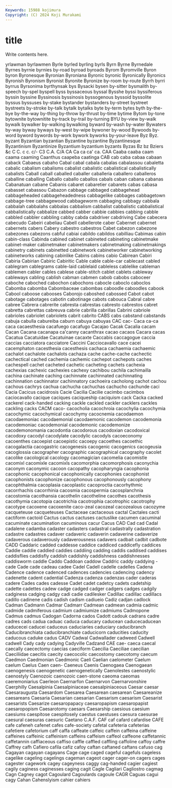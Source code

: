 ```yaml
---
Keywords: 15988 kojimura
Copyright: (C) 2024 Koji Murakami
---
```


# title

Write contents here.



yrlawman
byrlawmen Byrle byrled byrling byrls Byrn Byrne Byrnedale Byrnes byrnie
byrnies by-road byroad byroads Byrom Byromville Byron byron Byronesque Byronian
Byroniana Byronic byronic Byronically Byronics Byronish Byronism Byronist Byronite Byronize
by-room by-route Byrrh byrri byrrus Byrsonima byrthynsak bys Bysacki bysen
by-sitter bysmalith by-speech by-spel byspell byss byssaceous byssal Bysshe byssi
byssiferous byssin byssine Byssinosis byssinosis byssogenous byssoid byssolite byssus byssuses
by-stake bystander bystanders by-street bystreet bystreets by-stroke by-talk bytalk bytalks
byte by-term bytes byth by-the-bye by-the-way by-thing by-throw by-thrust by-time
bytime Bytom by-tone bytownite bytownitite by-track by-trail by-turning BYU by-view
by-walk bywalk bywalker by-walking bywalking byward by-wash by-water Bywaters by-way
byway byways by-west by-wipe bywoner by-wood Bywoods by-word byword bywords
by-work bywork byworks by-your-leave Byz Byz. byzant Byzantian byzantian Byzantine
byzantine Byzantinesque Byzantinism Byzantinize Byzantium byzantium byzants Byzas Bz bz
Bziers &c C C. c c. c/- C3 C.A. C/A
CA Ca ca ca' ca. CAA Caaba caaba caam caama
caaming Caanthus caapeba caatinga CAB cab caba cabaa cabaan caback
Cabaeus cabaho Cabal cabal cabala cabalas cabalassou cabaletta cabalic cabalism
cabalisms cabalist cabalistic cabalistical cabalistically cabalists Caball caball caballed caballer
caballeria caballero caballeros caballine caballing Caballo caballo caballos cabals caban
cabana cabanas Cabanatuan cabane Cabanis cabaret cabaretier cabarets cabas cabasa
cabasset cabassou Cabazon cabbage cabbaged cabbagehead cabbageheaded cabbageheadedness cabbagelike cabbages
cabbagetown cabbage-tree cabbagewood cabbageworm cabbaging cabbagy cabbala cabbalah cabbalahs cabbalas
cabbalism cabbalist cabbalistic cabbalistical cabbalistically cabbalize cabbed cabber cabbie cabbies
cabbing cabble cabbled cabbler cabbling cabby cabda cabdriver cabdriving Cabe
cabecera cabecudo Cabeiri cabeliau Cabell cabellerote caber Cabernet cabernet cabernets
cabers Cabery cabestro cabestros Cabet cabezon cabezone cabezones cabezons cabful
cabiai cabildo cabildos cabilliau Cabimas cabin cabin-class Cabinda cabined cabinet
cabineted cabineting cabinetmake cabinet-maker cabinetmaker cabinetmakers cabinetmaking cabinetmakings cabinetry cabinets
cabinetted cabinetwork cabinetworker cabinetworking cabinetworks cabining cabinlike Cabins cabins cabio
Cabirean Cabiri Cabiria Cabirian Cabiric Cabiritic Cable cable cable-car cablecast
cabled cablegram cablegrams cable-laid cablelaid cableless cablelike cableman cablemen cabler
cables cablese cable-stitch cablet cablets cableway cableways cabling cablish cabman
cabmen cabob cabobs caboceer caboche caboched cabochon cabochons cabocle caboclo
caboclos Cabomba cabomba Cabombaceae cabombas caboodle caboodles cabook Cabool caboose
cabooses Caborojo caboshed cabossed Cabot cabot cabotage cabotages cabotin cabotinage
cabots cabouca Cabral cabre cabree Cabrera cabrerite cabresta cabrestas cabresto
cabrestos cabret cabretta cabrettas cabreuva cabrie cabrilla cabrillas Cabrini cabriole
cabrioles cabriolet cabriolets cabrit cabrito CABS cabs cabstand cabstands cabuja
cabulla cabureiba caburn cabuya cabuyas CAC cac- Caca ca-ca caca
cacaesthesia cacafuego cacafugo Cacajao Cacak Cacalia cacam Cacan Cacana cacanapa
ca'canny cacanthrax cacao cacaos Cacara cacas Cacatua Cacatuidae Cacatuinae cacaxte
Caccabis caccagogue caccia caccias cacciatora cacciatore Caccini Cacciocavallo cace cacei
cacemphaton cacesthesia cacesthesis cachaca cachaemia cachaemic cachalot cachalote cachalots cachaza
cache cache-cache cachectic cachectical cached cachemia cachemic cachepot cachepots caches
cachespell cachet cacheted cachetic cacheting cachets cachexia cachexias cachexic cachexies
cachexy cachibou cachila cachimailla cachina cachinate caching cachinnate cachinnated cachinnating
cachinnation cachinnator cachinnatory cachoeira cacholong cachot cachou cachous cachrys cachua
cachucha cachuchas cachucho cachunde caci Cacia Cacicus cacidrosis Cacie Cacilia
Cacilie cacimbo cacimbos caciocavallo cacique caciques caciqueship caciquism cack Cacka
cacked cackerel cack-handed cacking cackle cackled cackler cacklers cackles cackling
cacks CACM caco- cacocholia cacochroia cacochylia cacochymia cacochymic cacochymical cacochymy
cacocnemia cacodaemon cacodaemoniac cacodaemonial cacodaemonic cacodemon cacodemonia cacodemoniac cacodemonial cacodemonic
cacodemonize cacodemonomania cacodontia cacodorous cacodoxian cacodoxical cacodoxy cacodyl cacodylate cacodylic
cacodyls cacoeconomy cacoenthes cacoepist cacoepistic cacoepy cacoethes cacoethic cacogalactia cacogastric
cacogenesis cacogenic cacogenics cacogeusia cacoglossia cacographer cacographic cacographical cacography cacolet
cacolike cacological cacology cacomagician cacomelia cacomistle cacomixl cacomixle cacomixls cacomorphia
cacomorphosis caconychia caconym caconymic cacoon cacopathy cacopharyngia cacophonia cacophonic cacophonical
cacophonically cacophonies cacophonist cacophonists cacophonize cacophonous cacophonously cacophony cacophthalmia cacoplasia
cacoplastic cacoproctia cacorhythmic cacorrhachis cacorrhinia cacosmia cacospermia cacosplanchnia cacostomia cacothansia
cacothelin cacotheline cacothes cacothesis cacothymia cacotopia cacotrichia cacotrophia cacotrophic cacotrophy
cacotype cacoxene cacoxenite caco-zeal cacozeal cacozealous cacozyme cacqueteuse cacqueteuses Cactaceae
cactaceous cactal Cactales cacti cactiform cactoid Cactus cactus cactuses cactuslike
cacumen cacuminal cacuminate cacumination cacuminous cacur Cacus CAD Cad cad
Cadal cadalene cadamba cadaster cadasters cadastral cadastrally cadastration cadastre cadastres
cadaver cadaveric cadaverin cadaverine cadaverize cadaverous cadaverously cadaverousness cadavers cadbait
cadbit cadbote CADD Caddaric cadded caddesse caddice caddiced caddicefly caddices
Caddie caddie caddied caddies caddiing cadding caddis caddised caddises caddisflies
caddisfly caddish caddishly caddishness caddishnesses caddisworm caddle Caddo Caddoan caddow
Caddric caddy caddying -cade Cade cade cadeau cadee Cadel Cadell
cadelle cadelles Cadena Cadence cadence cadenced cadences cadencies cadencing cadency
cadenette cadent cadential Cadenza cadenza cadenzas cader caderas cadere Cades
cades cadesse Cadet cadet cadetcy cadets cadetship cadette cadettes cadew
cadge cadged cadger cadgers cadges cadgily cadginess cadging cadgy cadi
cadie cadilesker Cadillac cadillac cadillacs cadillo cadinene cadis cadish cadism
cadiueio Cadiz cadjan cadlock Cadman Cadmann Cadmar Cadmarr Cadmean cadmean
cadmia cadmic cadmide cadmiferous cadmium cadmiumize cadmiums Cadmopone Cadmus cadmus
Cadogan Cadorna cados Cadott cadouk cadrans cadre cadres cads cadua
caduac caduca caducary caducean caducecaducean caducecei caducei caduceus caduciaries caduciary
caducibranch Caducibranchiata caducibranchiate caducicorn caducities caducity caducous caduke cadus CADV
Cadwal Cadwallader cadweed Cadwell cadwell Cady cady cadying Cadyville Cadzand
CAE cae- caeca caecal caecally caecectomy caecias caeciform Caecilia Caeciliae
caecilian Caeciliidae caecitis caecity caecocolic caecostomy caecotomy caecum Caedmon Caedmonian
Caedmonic Caeli Caelian caelometer Caelum caelum Caelus Caen caen- Caeneus
Caenis Caenogaea Caenogaean caenogenesis caenogenetic caenogenetically Caenolestes caenostylic caenostyly Caenozoic
caenozoic caen-stone caeoma caeomas caeremoniarius Caerleon Caernarfon Caernarvon Caernarvonshire Caerphilly
Caesalpinia Caesalpiniaceae caesalpiniaceous Caesar caesar Caesaraugusta Caesardom Caesarea Caesarean caesarean
Caesareanize caesareans Caesaria Caesarian caesarian Caesarism caesarism Caesarist caesarists Caesarize
caesaropapacy caesaropapism caesaropapist caesaropopism Caesarotomy caesars Caesarship caesious caesium caesiums
caespitose caespitosely caestus caestuses caesura caesurae caesural caesuras caesuric Caetano
C.A.F. CAF caf cafard cafardise CAFE cafe cafeneh cafenet cafes
cafe-society cafetal cafeteria cafeterias cafetiere cafetorium caff caffa caffeate caffeic
caffein caffeina caffeine caffeines caffeinic caffeinism caffeins caffeism caffeol caffeone
caffetannic caffetannin caffiaceous caffiso caffle caffled caffling caffoline caffoy caffre
Caffrey cafh Cafiero cafila cafiz cafoy caftan caftaned caftans cafuso
cag Cagayan cagayan cagayans Cage cage caged cageful cagefuls cageless
cagelike cageling cagelings cageman cageot cager cager-on cagers cages cagester
cagework cagey cageyness caggy cag-handed cagier cagiest cagily caginess caginesses
caging cagit Cagle Cagliari Cagliostro cagmag Cagn Cagney cagot Cagoulard
Cagoulards cagoule CAGR Caguas cagui cagy Cahan Cahenslyism cahier cahiers
